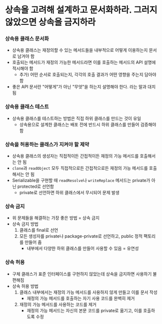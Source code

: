 # 상속을 고려해 설계하고 문서화하라. 그러지 않았으면 상속을 금지하라
### 상속용 클래스 문서화
* 상속용 클래스는 재정의할 수 있는 메서드들을 내부적으로 어떻게 이용하는지 문서로 남겨야 함
* 호출되는 메서드가 재정의 가능한 메서드라면 이를 호출하는 메서드의 API 설명에 적시해야 함
  * 추가) 어떤 순서로 호출되는지, 각각의 호출 결과가 어떤 영향을 주는지 담아야 함
* 좋은 API 문서란 "어떻게"가 아닌 "무엇"을 하는지 설명해야 한다. 라는 말과 대치됨
### 상속용 클래스 테스트
* 상속용 클래스를 테스트하는 방법은 직접 하위 클래스를 만드는 것이 유일
  * 상속용으로 설계한 클래스는 배포 전에 반드시 하위 클래스를 만들어 검증해야 함
### 상속을 허용하는 클래스가 지켜야 할 제약
* 상속용 클래스의 생성자는 직접적이든 간접적이든 재정의 가능 메서드를 호출해서는 안 됨
* `clone`과 `readObject` 모두 직접적으로든 간접적으로든 재정의 가능 메서드를 호출해서는 안 됨
* Serializable을 구현할 때 `readResolve`나 `writeReplace` 메서드는 private가 아닌 protected로 선언함
  * private로 선언하면 하위 클래스에서 무시되어 문제 발생
### 상속 금지
* 위 문제들을 해결하는 가장 좋은 방법 = 상속 금지
* 상속 금지 방법
  1. 클래스를 final로 선언
  2. 모든 생성자를 private나 package-private로 선언하고, public 정적 팩토리를 만들어 줌
     * 내부에서 다양한 하위 클래스를 만들어 사용할 수 있음 = 유연성
### 상속 허용
* 구체 클래스가 표준 인터페이스를 구현하지 않았는데 상속을 금지하면 사용하기 불편해짐
* 상속 허용 방법
  1. 클래스 내부에서는 재정의 가능 메서드를 사용하지 않게 만들고 이를 문서 작성
     * 재정의 가능 메서드를 호출하는 자기 사용 코드를 완벽히 제거
  2. 재정의 가능 메서드를 사용하는 코드를 제거
     * 재정의 가능 메서드는 자신의 본문 코드를 private로 옮기고, 이를 호출하도록 수정